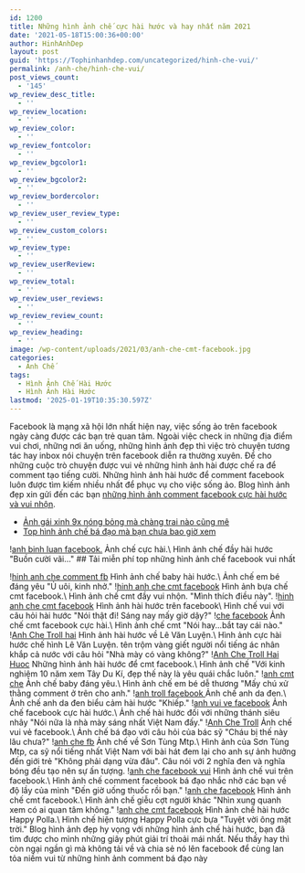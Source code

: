 ```yaml
---
id: 1200
title: Những hình ảnh chế cực hài hước và hay nhất năm 2021
date: '2021-05-18T15:00:36+00:00'
author: HinhAnhDep
layout: post
guid: 'https://Tophinhanhdep.com/uncategorized/hinh-che-vui/'
permalink: /anh-che/hinh-che-vui/
post_views_count:
  - '145'
wp_review_desc_title:
  - ''
wp_review_location:
  - ''
wp_review_color:
  - ''
wp_review_fontcolor:
  - ''
wp_review_bgcolor1:
  - ''
wp_review_bgcolor2:
  - ''
wp_review_bordercolor:
  - ''
wp_review_user_review_type:
  - ''
wp_review_custom_colors:
  - ''
wp_review_type:
  - ''
wp_review_userReview:
  - ''
wp_review_total:
  - ''
wp_review_user_reviews:
  - ''
wp_review_review_count:
  - ''
wp_review_heading:
  - ''
image: /wp-content/uploads/2021/03/anh-che-cmt-facebook.jpg
categories:
  - Ảnh Chế
tags:
  - Hình Ảnh Chế Hài Hước
  - Hình Ảnh Hài Hước
lastmod: '2025-01-19T10:35:30.597Z'
---
```

Facebook là mạng xã hội lớn nhất hiện nay, việc sống ảo trên facebook ngày càng được các bạn trẻ quan tâm. Ngoài việc check in những địa điểm vui chơi, những nơi ăn uống, những hình ảnh đẹp thì việc trò chuyện tương tác hay inbox nói chuyện trên facebook diễn ra thường xuyên. Để cho những cuộc trò chuyện được vui vẻ những hình ảnh hài được chế ra để comment tạo tiếng cười. Những hình ảnh hài hước để comment facebook luôn được tìm kiếm nhiều nhất để phục vụ cho việc sống ảo. Blog hình ảnh đẹp xin gửi đến các bạn [những hình ảnh comment facebook cực hài hước và vui nhộn](https://tophinhanhdep.com/anh-che/hinh-che-vui/).

- [Ảnh gái xinh 9x nóng bỏng mà chàng trai nào cũng mê](https://tophinhanhdep.com/gai-xinh/anh-gai-xinh-9x-nong-bong/)
- [Top hình ảnh chế bá đạo mà bạn chưa bao giờ xem](https://tophinhanhdep.com/anh-che/anh-che-doc/)

\![anh binh luan facebook.](https://tophinhanhdep.com/wp-content/uploads/2021/03/anh-binh-luan-facebook.jpg) Ảnh chế cực hài.\ Hình ảnh chế đầy hài hước "Buồn cười vãi..." ## Tải miễn phí top những hình ảnh chế facebook vui nhất

\![hinh anh che comment fb](https://tophinhanhdep.com/wp-content/uploads/2021/03/hinh-anh-che-comment-fb.jpg) Hình ảnh chế baby hài hước.\ Ảnh chế em bé đáng yêu "Ủ uôi, kinh nhở." \![hinh anh che cmt facebook](https://tophinhanhdep.com/wp-content/uploads/2021/03/hinh-anh-che-comment-facebook.jpg) Hình ảnh bựa chế cmt facebook.\ Hình ảnh chế cmt đầy vui nhộn. "Mình thích điều này". \![hinh anh che cmt facebook](https://tophinhanhdep.com/wp-content/uploads/2021/03/hinh-anh-che-cmt-face.jpg) Hình ảnh hài hước trên facebook\ Hình chế vui với câu hỏi hài hước "Nói thật đi! Sáng nay mấy giờ dậy?" \![che facebook](https://tophinhanhdep.com/wp-content/uploads/2021/03/che-facebook.jpg) Ảnh chế cmt facebook cực hài.\ Hình ảnh chế cmt "Nói hay...bắt tay cái nào." \![Anh Che Troll hai](https://tophinhanhdep.com/wp-content/uploads/2021/03/Anh-Che-Troll-hai.jpg) Hình ảnh hài hước về Lê Văn Luyện.\ Hình ảnh cực hài hước chế hình Lê Văn Luyện. tên trộm vàng giết người nổi tiếng ác nhân khắp cả nước với câu hỏi "Nhà mày có vàng không?" \![Anh Che Troll Hai Huoc](https://tophinhanhdep.com/wp-content/uploads/2021/03/Anh-Che-Troll-Hai-Huoc.jpg) Những hình ảnh hài hước để cmt facebook.\ Hình ảnh chế "Với kinh nghiệm 10 năm xem Tây Du Kí, đẹp thế này là yêu quái chắc luôn." \![anh cmt che](https://tophinhanhdep.com/wp-content/uploads/2021/03/anh-cmt-che.jpg) Ảnh chế baby đáng yêu.\ Hình ảnh chế em bé dễ thương "Mấy chú xử thằng comment ở trên cho anh." \![anh troll facebook ](https://tophinhanhdep.com/wp-content/uploads/2021/03/anh-troll-facebook.jpg) Ảnh chế anh da đen.\ Ảnh chế anh da đen biểu cảm hài hước "Khiếp." \![anh vui ve facebook](https://tophinhanhdep.com/wp-content/uploads/2021/03/anh-vui-ve-facebook.jpg) Ảnh chế facebook cực hài hước.\ Ảnh chế hài hước đối với những thánh siêu nhây "Nói nữa là nhà mày sáng nhất Việt Nam đấy." \![Anh Che Troll](https://tophinhanhdep.com/wp-content/uploads/2021/03/Anh-Che-Troll.jpg) Ảnh chế vui vẻ facebook.\ Ảnh chế bá đạo với câu hỏi của bác sỹ "Cháu bị thế này lâu chưa?" \![anh che fb](https://tophinhanhdep.com/wp-content/uploads/2021/03/anh-che-fb.jpg) Ảnh chế về Sơn Tùng Mtp.\ Hình ảnh của Sơn Tùng Mtp, ca sỹ nổi tiếng nhất Việt Nam với bài hát đem lại cho anh sự ảnh hưởng đến giới trẻ "Không phải dạng vừa đâu". Câu nói với 2 nghĩa đen và nghĩa bóng đều tạo nên sự ấn tượng. \![anh che facebook vui](https://tophinhanhdep.com/wp-content/uploads/2021/03/anh-che-facebook-vui.jpg) Hình ảnh chế vui trên facebook.\ Hình ảnh chế comment facebook bá đạo nhắc nhở các bạn về độ lầy của mình "Đến giờ uống thuốc rồi bạn." \![anh che facebook](https://tophinhanhdep.com/wp-content/uploads/2021/03/anh-che-facebook.jpg) Hình ảnh chế cmt facebook.\ Hình ảnh chế giễu cợt người khác "Nhìn xung quanh xem có ai quan tâm không." \![anh che cmt facebook](https://tophinhanhdep.com/wp-content/uploads/2021/03/anh-che-cmt-facebook.jpg) Hình ảnh chế hài hước Happy Polla.\ Hình chế hiện tượng Happy Polla cực bựa "Tuyệt vời ông mặt trời." Blog hình ảnh đẹp hy vọng với những hình ảnh chế hài hước, bạn đã tìm được cho mình những giây phút giải trí thoải mái nhất. Nếu thấy hay thì còn ngại ngần gì mà không tải về và chia sẻ nó lên facebook để cùng lan tỏa niềm vui từ những hình ảnh comment bá đạo này
